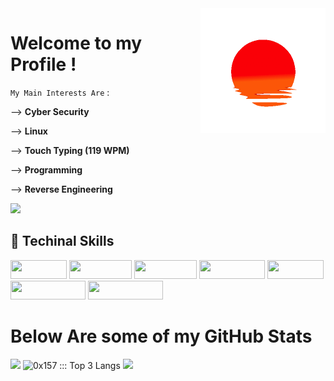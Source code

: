 <img height="200" width="200" align="right" src="https://github.com/0x157/0x157/blob/main/52O8.gif" > 

# Welcome to my Profile !   

`My Main Interests Are` :

--> **Cyber Security**

--> **Linux** 

--> **Touch Typing (119 WPM)**

--> **Programming** 

--> **Reverse Engineering** 

<p width="95" height="30 align="left"> <img src="https://komarev.com/ghpvc/?username=0x157-dev&label=Profile%20views&color=221F1F&style=for-the-badge" /> </p>

## 🥥 Techinal Skills
<img width="90" height="30" src="https://img.shields.io/badge/-Linux-E6FF99?logo=Linux&logoColor=000000&style=for-the-badge">  <img width="100" height="30" src="https://img.shields.io/badge/-Python-D9ADFF?logo=Python&logoColor=0A0908&style=for-the-badge">   <img width="100" height="30" src="https://img.shields.io/badge/-Docker-99ffff?logo=Docker&logoColor=000000&style=for-the-badge">   <img width="105" height="30" src="https://img.shields.io/badge/-VS%20Code-FF9E9E?logo=visualstudiocode&logoColor=000000&style=for-the-badge">   <img width="90" height="30" src="https://img.shields.io/badge/-BASH-B4FFAD?logo=gnubash&logoColor=0d0d0d&style=for-the-badge">    <img width="120" height="30" src="https://img.shields.io/badge/-Windows-FFD1D5?logo=Windows&logoColor=0d0d0d&style=for-the-badge"> <img width="120" height="30" src="https://img.shields.io/badge/-VirtualBox-2660A4?logo=VirtualBox&logoColor=0d0d0d&style=for-the-badge">

<h1 align="left">
Below Are some of my GitHub Stats
</h1>

<img src="https://github-readme-streak-stats.herokuapp.com/?user=0x157&theme=dracula"> <img height="156px" src="https://readme-status-bay.vercel.app/api/top-langs/?username=0x157&hide_border=true&title_color=43c7e8&langs_count=3&custom_title=Top+Languages&theme=dracula&exclude_repo=machine&layout=compact&card_width=205" alt="0x157 ::: Top 3 Langs" /> </a>
<img src = https://github.com/0x157/0x157/blob/output/contrib-snek-yami.svg >

